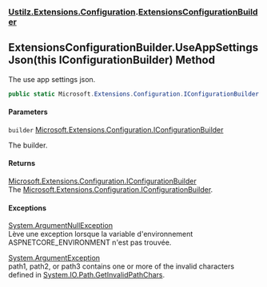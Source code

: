 ### [Ustilz.Extensions.Configuration](Ustilz.Extensions.Configuration.md 'Ustilz.Extensions.Configuration').[ExtensionsConfigurationBuilder](Ustilz.Extensions.Configuration.ExtensionsConfigurationBuilder.md 'Ustilz.Extensions.Configuration.ExtensionsConfigurationBuilder')

## ExtensionsConfigurationBuilder.UseAppSettingsJson(this IConfigurationBuilder) Method

The use app settings json.

```csharp
public static Microsoft.Extensions.Configuration.IConfigurationBuilder UseAppSettingsJson(this Microsoft.Extensions.Configuration.IConfigurationBuilder builder);
```
#### Parameters

<a name='Ustilz.Extensions.Configuration.ExtensionsConfigurationBuilder.UseAppSettingsJson(thisMicrosoft.Extensions.Configuration.IConfigurationBuilder).builder'></a>

`builder` [Microsoft.Extensions.Configuration.IConfigurationBuilder](https://docs.microsoft.com/en-us/dotnet/api/Microsoft.Extensions.Configuration.IConfigurationBuilder 'Microsoft.Extensions.Configuration.IConfigurationBuilder')

The builder.

#### Returns
[Microsoft.Extensions.Configuration.IConfigurationBuilder](https://docs.microsoft.com/en-us/dotnet/api/Microsoft.Extensions.Configuration.IConfigurationBuilder 'Microsoft.Extensions.Configuration.IConfigurationBuilder')  
The [Microsoft.Extensions.Configuration.IConfigurationBuilder](https://docs.microsoft.com/en-us/dotnet/api/Microsoft.Extensions.Configuration.IConfigurationBuilder 'Microsoft.Extensions.Configuration.IConfigurationBuilder').

#### Exceptions

[System.ArgumentNullException](https://docs.microsoft.com/en-us/dotnet/api/System.ArgumentNullException 'System.ArgumentNullException')  
Lève une exception lorsque la variable d'environnement ASPNETCORE_ENVIRONMENT n'est pas trouvée.

[System.ArgumentException](https://docs.microsoft.com/en-us/dotnet/api/System.ArgumentException 'System.ArgumentException')  
path1, path2, or path3 contains one or more of the invalid characters defined in [System.IO.Path.GetInvalidPathChars](https://docs.microsoft.com/en-us/dotnet/api/System.IO.Path.GetInvalidPathChars 'System.IO.Path.GetInvalidPathChars').